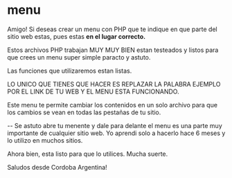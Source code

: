 menu
====

Amigo!
Si deseas crear un menu con PHP que te indique en que parte del sitio web estas, pues estas <strong>en el lugar correcto.</strong>

Estos archivos PHP trabajan MUY MUY BIEN estan testeados y listos para que crees un menu super simple paracto y astuto.

Las funciones que utilizaremos estan listas.

LO UNICO QUE TIENES QUE HACER ES REPLAZAR LA PALABRA EJEMPLO POR EL LINK DE TU WEB Y EL MENU ESTA FUNCIONANDO.


Este menu te permite cambiar los contenidos en un solo archivo para que los cambios se vean en todas las pestañas de tu sitio.

--
Se astuto abre tu menente y dale para delante el menu es una parte muy importante de cualquier sitio web.
Yo aprendi solo a hacerlo hace  6 meses y lo utilizo en muchos sitios.

Ahora bien, esta listo para que lo utilices.
Mucha suerte.

Saludos desde Cordoba Argentina!
